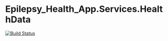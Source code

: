 # Epilepsy_Health_App.Services.HealthData

[![Build Status](https://travis-ci.org/flapek/Epilepsy_Health_App.Services.HealthData.svg?branch=master)](https://travis-ci.org/flapek/Epilepsy_Health_App.Services.HealthData)